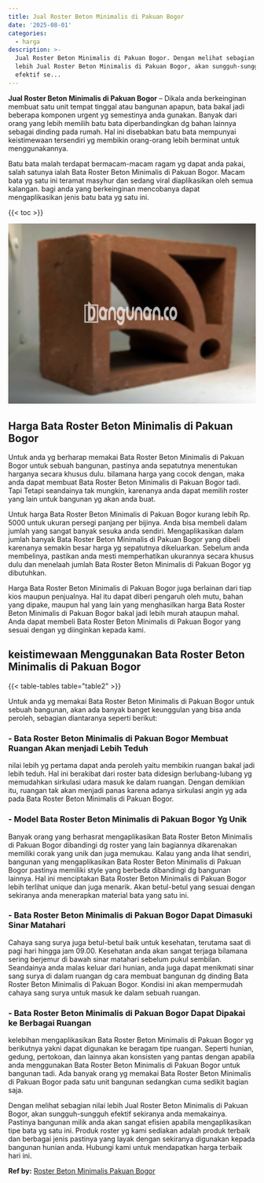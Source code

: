 ```yaml
---
title: Jual Roster Beton Minimalis di Pakuan Bogor
date: '2025-08-01'
categories:
  - harga
description: >-
  Jual Roster Beton Minimalis di Pakuan Bogor. Dengan melihat sebagian nilai
  lebih Jual Roster Beton Minimalis di Pakuan Bogor, akan sungguh-sungguh
  efektif se...
---
```


**Jual Roster Beton Minimalis di Pakuan Bogor** – Dikala anda berkeinginan membuat satu unit tempat tinggal atau bangunan apapun, bata bakal jadi beberapa komponen urgent yg semestinya anda gunakan. Banyak dari orang yang lebih memilih batu bata diperbandingkan dg bahan lainnya sebagai dinding pada rumah. Hal ini disebabkan batu bata mempunyai keistimewaan tersendiri yg membikin orang-orang lebih berminat untuk menggunakannya.

Batu bata malah terdapat bermacam-macam ragam yg dapat anda pakai, salah satunya ialah Bata Roster Beton Minimalis di Pakuan Bogor. Macam bata yg satu ini teramat masyhur dan sedang viral diaplikasikan oleh semua kalangan. bagi anda yang berkeinginan mencobanya dapat mengaplikasikan jenis batu bata yg satu ini.

{{< toc >}}

![Jual Roster Beton Minimalis di Pakuan Bogor](/images/bata-roster-minimalis-40.png)

## Harga Bata Roster Beton Minimalis di Pakuan Bogor

Untuk anda yg berharap memakai Bata Roster Beton Minimalis di Pakuan Bogor untuk sebuah bangunan, pastinya anda sepatutnya menentukan harganya secara khusus dulu. bilamana harga yang cocok dengan, maka anda dapat membuat Bata Roster Beton Minimalis di Pakuan Bogor tadi. Tapi Tetapi seandainya tak mungkin, karenanya anda dapat memilih roster yang lain untuk bangunan yg akan anda buat.

Untuk harga Bata Roster Beton Minimalis di Pakuan Bogor kurang lebih Rp. 5000 untuk ukuran persegi panjang per bijinya. Anda bisa membeli dalam jumlah yang sangat banyak sesuka anda sendiri. Mengaplikasikan dalam jumlah banyak Bata Roster Beton Minimalis di Pakuan Bogor yang dibeli karenanya semakin besar harga yg sepatutnya dikeluarkan. Sebelum anda membelinya, pastikan anda mesti memperhatikan ukurannya secara khusus dulu dan menelaah jumlah Bata Roster Beton Minimalis di Pakuan Bogor yg dibutuhkan.

Harga Bata Roster Beton Minimalis di Pakuan Bogor juga berlainan dari tiap kios maupun penjualnya. Hal itu dapat diberi pengaruh oleh mutu, bahan yang dipake, maupun hal yang lain yang menghasilkan harga Bata Roster Beton Minimalis di Pakuan Bogor bakal jadi lebih murah ataupun mahal. Anda dapat membeli Bata Roster Beton Minimalis di Pakuan Bogor yang sesuai dengan yg diinginkan kepada kami.

## keistimewaan Menggunakan Bata Roster Beton Minimalis di Pakuan Bogor

{{< table-tables table="table2" >}}

Untuk anda yg memakai Bata Roster Beton Minimalis di Pakuan Bogor untuk sebuah bangunan, akan ada banyak banget keunggulan yang bisa anda peroleh, sebagian diantaranya seperti berikut:

### \- Bata Roster Beton Minimalis di Pakuan Bogor Membuat Ruangan Akan menjadi Lebih Teduh

nilai lebih yg pertama dapat anda peroleh yaitu membikin ruangan bakal jadi lebih teduh. Hal ini berakibat dari roster bata didesign berlubang-lubang yg memudahkan sirkulasi udara masuk ke dalam ruangan. Dengan demikian itu, ruangan tak akan menjadi panas karena adanya sirkulasi angin yg ada pada Bata Roster Beton Minimalis di Pakuan Bogor.

### \- Model Bata Roster Beton Minimalis di Pakuan Bogor Yg Unik

Banyak orang yang berhasrat mengaplikasikan Bata Roster Beton Minimalis di Pakuan Bogor dibandingi dg roster yang lain bagiannya dikarenakan memiliki corak yang unik dan juga memukau. Kalau yang anda lihat sendiri, bangunan yang mengaplikasikan Bata Roster Beton Minimalis di Pakuan Bogor pastinya memiliki style yang berbeda dibandingi dg bangunan lainnya. Hal ini menciptakan Bata Roster Beton Minimalis di Pakuan Bogor lebih terlihat unique dan juga menarik. Akan betul-betul yang sesuai dengan sekiranya anda menerapkan material bata yang satu ini.

### \- Bata Roster Beton Minimalis di Pakuan Bogor Dapat Dimasuki Sinar Matahari

Cahaya sang surya juga betul-betul baik untuk kesehatan, terutama saat di pagi hari hingga jam 09.00. Kesehatan anda akan sangat terjaga bilamana sering berjemur di bawah sinar matahari sebelum pukul sembilan. Seandainya anda malas keluar dari hunian, anda juga dapat menikmati sinar sang surya di dalam ruangan dg cara membuat bangunan dg dinding Bata Roster Beton Minimalis di Pakuan Bogor. Kondisi ini akan mempermudah cahaya sang surya untuk masuk ke dalam sebuah ruangan.

### \- Bata Roster Beton Minimalis di Pakuan Bogor Dapat Dipakai ke Berbagai Ruangan

kelebihan mengaplikasikan Bata Roster Beton Minimalis di Pakuan Bogor yg berikutnya yakni dapat digunakan ke beragam tipe ruangan. Seperti hunian, gedung, pertokoan, dan lainnya akan konsisten yang pantas dengan apabila anda menggunakan Bata Roster Beton Minimalis di Pakuan Bogor untuk bangunan tadi. Ada banyak orang yg memakai Bata Roster Beton Minimalis di Pakuan Bogor pada satu unit bangunan sedangkan cuma sedikit bagian saja.

Dengan melihat sebagian nilai lebih Jual Roster Beton Minimalis di Pakuan Bogor, akan sungguh-sungguh efektif sekiranya anda memakainya. Pastinya bangunan milik anda akan sangat efisien apabila mengaplikasikan tipe bata yg satu ini. Produk roster yg kami sediakan adalah produk terbaik dan berbagai jenis pastinya yang layak dengan sekiranya digunakan kepada bangunan hunian anda. Hubungi kami untuk mendapatkan harga terbaik hari ini.

**Ref by:** [Roster Beton Minimalis Pakuan Bogor](https://id.wikipedia.org/wiki/Roster)
